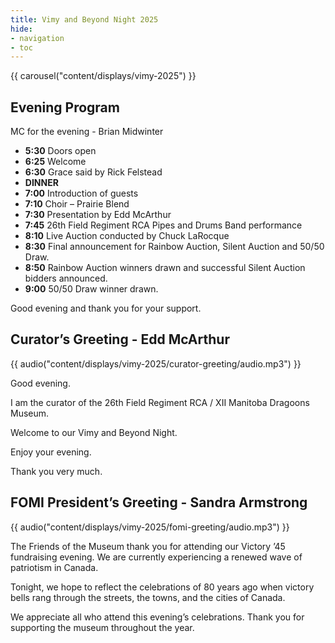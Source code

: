 ```yaml
---
title: Vimy and Beyond Night 2025
hide:
- navigation
- toc
---
```


{{ carousel("content/displays/vimy-2025") }}

## Evening Program

MC for the evening - Brian Midwinter

- **5:30**  Doors open
- **6:25**  Welcome
- **6:30**  Grace said by Rick Felstead
- **DINNER**
- **7:00**  Introduction of guests
- **7:10**  Choir – Prairie Blend
- **7:30**  Presentation by Edd McArthur
- **7:45**  26th Field Regiment RCA Pipes and Drums Band performance
- **8:10**  Live Auction conducted by Chuck LaRocque
- **8:30**  Final announcement for Rainbow Auction, Silent Auction and 50/50 Draw.
- **8:50**  Rainbow Auction winners drawn and successful Silent Auction bidders announced.
- **9:00**  50/50 Draw winner drawn.

Good evening and thank you for your support.



## Curator’s Greeting - Edd McArthur

{{ audio("content/displays/vimy-2025/curator-greeting/audio.mp3") }}

Good evening.

I am the curator of the 26th Field Regiment RCA / XII Manitoba Dragoons Museum.

Welcome to our Vimy and Beyond Night.

Enjoy your evening.

Thank you very much.



## FOMI President’s Greeting - Sandra Armstrong

{{ audio("content/displays/vimy-2025/fomi-greeting/audio.mp3") }}

The Friends of the Museum thank you for attending our Victory ’45 fundraising evening. We are currently experiencing a renewed wave of patriotism in Canada.

Tonight, we hope to reflect the celebrations of 80 years ago when victory bells rang through the streets, the towns, and the cities of Canada.

We appreciate all who attend this evening’s celebrations. Thank you for supporting the museum throughout the year.


